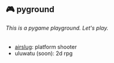 ##  🎮 pyground
######  This is a pygame playground. Let's play.

* [airslug](airforce/airforce.py): platform shooter
* uluwatu (soon): 2d rpg
